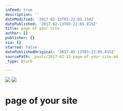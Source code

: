 ```yaml
---
inFeed: true
description: ''
dateModified: '2017-02-13T03:22:05.154Z'
datePublished: '2017-02-13T03:22:05.815Z'
title: page of your site
author: []
publisher: {}
via: {}
starred: false
datePublishedOriginal: '2017-02-13T03:22:05.815Z'
sourcePath: _posts/2017-02-13-page-of-your-site.md
_type: Blurb

---
```

![](https://the-grid-user-content.s3-us-west-2.amazonaws.com/b1489ac4-190b-42c6-b80f-e9e77e9b4fff.png)
![](https://the-grid-user-content.s3-us-west-2.amazonaws.com/3b7ce2d5-f5b7-489b-9644-d0ed89314ede.png)

# page of your site